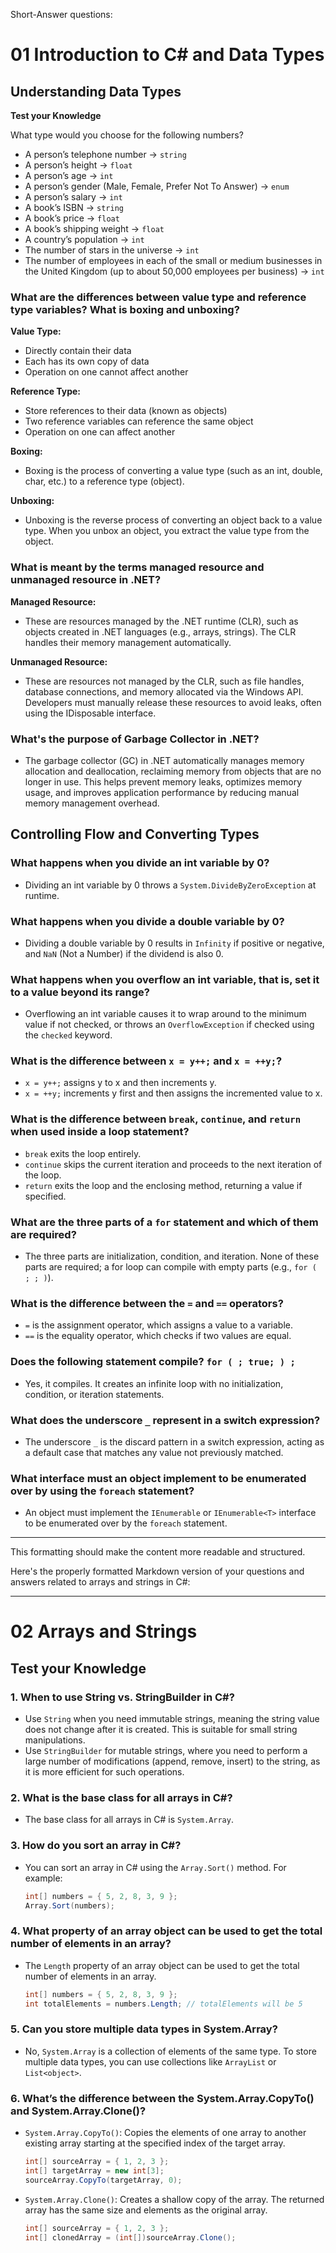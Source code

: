 Short-Answer questions:


# 01 Introduction to C# and Data Types

## Understanding Data Types

**Test your Knowledge**

What type would you choose for the following numbers?

- A person’s telephone number -> `string`
- A person’s height -> `float`
- A person’s age -> `int`
- A person’s gender (Male, Female, Prefer Not To Answer) -> `enum`
- A person’s salary -> `int`
- A book’s ISBN -> `string`
- A book’s price -> `float`
- A book’s shipping weight -> `float`
- A country’s population -> `int`
- The number of stars in the universe -> `int`
- The number of employees in each of the small or medium businesses in the United Kingdom (up to about 50,000 employees per business) -> `int`

### What are the differences between value type and reference type variables? What is boxing and unboxing?

**Value Type:**

- Directly contain their data
- Each has its own copy of data
- Operation on one cannot affect another

**Reference Type:**

- Store references to their data (known as objects)
- Two reference variables can reference the same object
- Operation on one can affect another

**Boxing:**

- Boxing is the process of converting a value type (such as an int, double, char, etc.) to a reference type (object).

**Unboxing:**

- Unboxing is the reverse process of converting an object back to a value type. When you unbox an object, you extract the value type from the object.

### What is meant by the terms managed resource and unmanaged resource in .NET?

**Managed Resource:**

- These are resources managed by the .NET runtime (CLR), such as objects created in .NET languages (e.g., arrays, strings). The CLR handles their memory management automatically.

**Unmanaged Resource:**

- These are resources not managed by the CLR, such as file handles, database connections, and memory allocated via the Windows API. Developers must manually release these resources to avoid leaks, often using the IDisposable interface.

### What's the purpose of Garbage Collector in .NET?

- The garbage collector (GC) in .NET automatically manages memory allocation and deallocation, reclaiming memory from objects that are no longer in use. This helps prevent memory leaks, optimizes memory usage, and improves application performance by reducing manual memory management overhead.

## Controlling Flow and Converting Types

### What happens when you divide an int variable by 0?

- Dividing an int variable by 0 throws a `System.DivideByZeroException` at runtime.

### What happens when you divide a double variable by 0?

- Dividing a double variable by 0 results in `Infinity` if positive or negative, and `NaN` (Not a Number) if the dividend is also 0.

### What happens when you overflow an int variable, that is, set it to a value beyond its range?

- Overflowing an int variable causes it to wrap around to the minimum value if not checked, or throws an `OverflowException` if checked using the `checked` keyword.

### What is the difference between `x = y++;` and `x = ++y;`?

- `x = y++;` assigns y to x and then increments y.
- `x = ++y;` increments y first and then assigns the incremented value to x.

### What is the difference between `break`, `continue`, and `return` when used inside a loop statement?

- `break` exits the loop entirely.
- `continue` skips the current iteration and proceeds to the next iteration of the loop.
- `return` exits the loop and the enclosing method, returning a value if specified.

### What are the three parts of a `for` statement and which of them are required?

- The three parts are initialization, condition, and iteration. None of these parts are required; a for loop can compile with empty parts (e.g., `for ( ; ; )`).

### What is the difference between the `=` and `==` operators?

- `=` is the assignment operator, which assigns a value to a variable.
- `==` is the equality operator, which checks if two values are equal.

### Does the following statement compile? `for ( ; true; ) ;`

- Yes, it compiles. It creates an infinite loop with no initialization, condition, or iteration statements.

### What does the underscore `_` represent in a switch expression?

- The underscore `_` is the discard pattern in a switch expression, acting as a default case that matches any value not previously matched.

### What interface must an object implement to be enumerated over by using the `foreach` statement?

- An object must implement the `IEnumerable` or `IEnumerable<T>` interface to be enumerated over by the `foreach` statement.

---

This formatting should make the content more readable and structured.


Here's the properly formatted Markdown version of your questions and answers related to arrays and strings in C#:

---

# 02 Arrays and Strings

## Test your Knowledge

### 1. When to use String vs. StringBuilder in C#?

- Use `String` when you need immutable strings, meaning the string value does not change after it is created. This is suitable for small string manipulations.
- Use `StringBuilder` for mutable strings, where you need to perform a large number of modifications (append, remove, insert) to the string, as it is more efficient for such operations.

### 2. What is the base class for all arrays in C#?

- The base class for all arrays in C# is `System.Array`.

### 3. How do you sort an array in C#?

- You can sort an array in C# using the `Array.Sort()` method. For example:
  ```csharp
  int[] numbers = { 5, 2, 8, 3, 9 };
  Array.Sort(numbers);
  ```

### 4. What property of an array object can be used to get the total number of elements in an array?

- The `Length` property of an array object can be used to get the total number of elements in an array.
  ```csharp
  int[] numbers = { 5, 2, 8, 3, 9 };
  int totalElements = numbers.Length; // totalElements will be 5
  ```

### 5. Can you store multiple data types in System.Array?

- No, `System.Array` is a collection of elements of the same type. To store multiple data types, you can use collections like `ArrayList` or `List<object>`.

### 6. What’s the difference between the System.Array.CopyTo() and System.Array.Clone()?

- `System.Array.CopyTo()`: Copies the elements of one array to another existing array starting at the specified index of the target array.
  ```csharp
  int[] sourceArray = { 1, 2, 3 };
  int[] targetArray = new int[3];
  sourceArray.CopyTo(targetArray, 0);
  ```

- `System.Array.Clone()`: Creates a shallow copy of the array. The returned array has the same size and elements as the original array.
  ```csharp
  int[] sourceArray = { 1, 2, 3 };
  int[] clonedArray = (int[])sourceArray.Clone();
  ```
